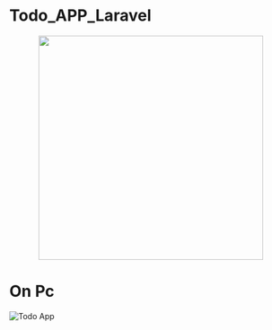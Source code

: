 # Todo_APP_Laravel

<p align="center"><a href="https://laravel.com" target="_blank"><img src="https://raw.githubusercontent.com/laravel/art/master/logo-lockup/5%20SVG/2%20CMYK/1%20Full%20Color/laravel-logolockup-cmyk-red.svg" width="400"></a></p>

# On Pc
![Todo App](https://user-images.githubusercontent.com/75854041/139506520-5db2c71b-1019-4ee2-88a1-34de30c48114.png)


